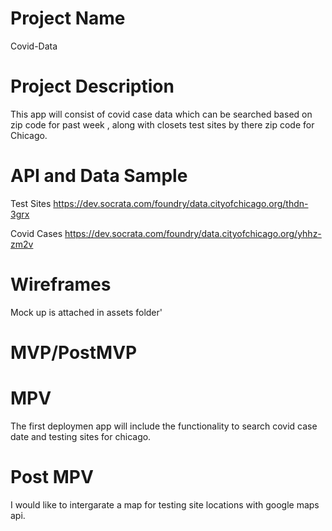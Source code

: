 # Project Name 
  Covid-Data

# Project Description

 This app will consist of covid case data which can be searched based on zip code for past week , along with closets test sites  by there zip code for Chicago.

# API and Data Sample 
 Test Sites
 https://dev.socrata.com/foundry/data.cityofchicago.org/thdn-3grx 
 
 Covid Cases 
 https://dev.socrata.com/foundry/data.cityofchicago.org/yhhz-zm2v

# Wireframes
  Mock up is attached in assets folder'

# MVP/PostMVP 
  
# MPV 
  The first deploymen app will include the functionality to search covid case date and testing sites for chicago.
  
# Post MPV 
  I would like to intergarate a map for testing site locations with google maps api.
